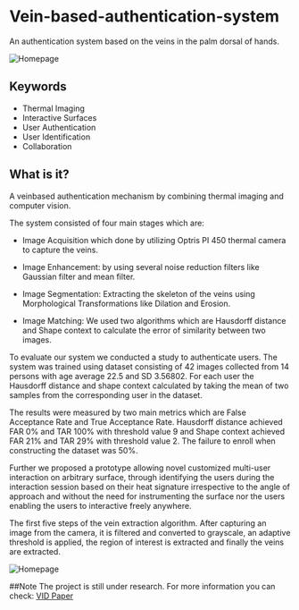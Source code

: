 # Vein-based-authentication-system

An authentication system based on the veins in the palm dorsal of hands.

![Homepage](https://raw.githubusercontent.com/mimikian/Vein-based-authentication-system/master/imgs/cover.png)

## Keywords
- Thermal Imaging
- Interactive Surfaces
- User Authentication
- User Identification
- Collaboration

## What is it?
A veinbased authentication mechanism by combining thermal imaging
and computer vision. 

The system consisted of four main stages which are:

- Image Acquisition which done by utilizing Optris PI 450 thermal camera to capture the veins. 

- Image Enhancement: by using several noise reduction filters like Gaussian filter and mean filter. 

- Image Segmentation: Extracting the skeleton of the veins using Morphological Transformations like Dilation and Erosion. 

- Image Matching: We used two algorithms which are Hausdorff distance and 
Shape context to calculate the error of similarity between two images. 

To evaluate our system we conducted a study to authenticate users.
The system was trained using dataset consisting of 42 images collected from 14 persons with age average 22.5 and SD 3.56802. For each user the Hausdorff distance and shape context calculated by taking the mean of two samples from the corresponding user in the dataset.

The results were measured by two main metrics which are False Acceptance Rate and True
Acceptance Rate. Hausdorff distance achieved FAR 0% and TAR 100% with threshold value
9 and Shape context achieved FAR 21% and TAR 29% with threshold value 2. The failure to enroll when constructing the dataset was 50%. 

Further we proposed a prototype allowing novel customized multi-user interaction on arbitrary surface, through identifying the users during the interaction session based on their heat signature irrespective to the angle of approach and without the need for instrumenting the surface nor the users enabling the users to interactive
freely anywhere.

The first five steps of the vein extraction algorithm. After
capturing an image from the camera, it is filtered and converted to
grayscale, an adaptive threshold is applied, the region of interest is extracted
and finally the veins are extracted.

![Homepage](https://raw.githubusercontent.com/mimikian/Vein-based-authentication-system/master/imgs/stages.png)

##Note
The project is still under research. For more information you can check:
[VID Paper](https://raw.githubusercontent.com/mimikian/Vein-based-authentication-system/master/paper/VID.pdf)

